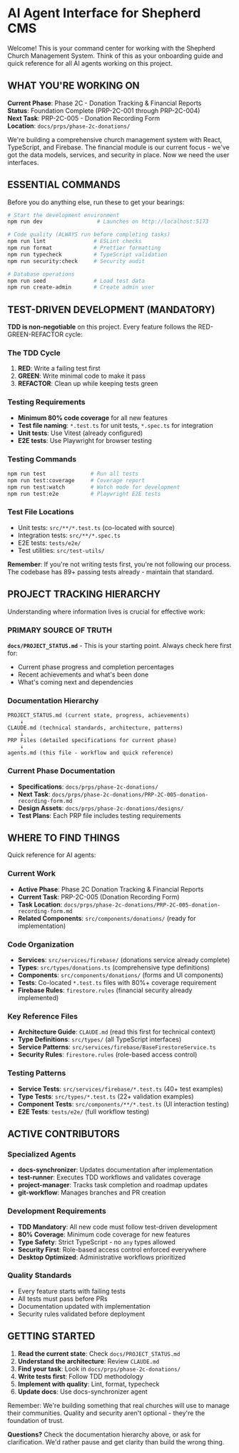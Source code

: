 # AI Agent Interface for Shepherd CMS

Welcome! This is your command center for working with the Shepherd Church Management System. Think of this as your onboarding guide and quick reference for all AI agents working on this project.

## WHAT YOU'RE WORKING ON

**Current Phase**: Phase 2C - Donation Tracking & Financial Reports  
**Status**: Foundation Complete (PRP-2C-001 through PRP-2C-004)  
**Next Task**: PRP-2C-005 - Donation Recording Form  
**Location**: `docs/prps/phase-2c-donations/`

We're building a comprehensive church management system with React, TypeScript, and Firebase. The financial module is our current focus - we've got the data models, services, and security in place. Now we need the user interfaces.

## ESSENTIAL COMMANDS

Before you do anything else, run these to get your bearings:

```bash
# Start the development environment
npm run dev                 # Launches on http://localhost:5173

# Code quality (ALWAYS run before completing tasks)
npm run lint               # ESLint checks
npm run format             # Prettier formatting  
npm run typecheck          # TypeScript validation
npm run security:check     # Security audit

# Database operations
npm run seed               # Load test data
npm run create-admin       # Create admin user
```

## TEST-DRIVEN DEVELOPMENT (MANDATORY)

**TDD is non-negotiable** on this project. Every feature follows the RED-GREEN-REFACTOR cycle:

### The TDD Cycle
1. **RED**: Write a failing test first
2. **GREEN**: Write minimal code to make it pass
3. **REFACTOR**: Clean up while keeping tests green

### Testing Requirements
- **Minimum 80% code coverage** for all new features
- **Test file naming**: `*.test.ts` for unit tests, `*.spec.ts` for integration
- **Unit tests**: Use Vitest (already configured)
- **E2E tests**: Use Playwright for browser testing

### Testing Commands
```bash
npm run test              # Run all tests
npm run test:coverage     # Coverage report
npm run test:watch        # Watch mode for development
npm run test:e2e          # Playwright E2E tests
```

### Test File Locations
- Unit tests: `src/**/*.test.ts` (co-located with source)
- Integration tests: `src/**/*.spec.ts`
- E2E tests: `tests/e2e/`
- Test utilities: `src/test-utils/`

**Remember**: If you're not writing tests first, you're not following our process. The codebase has 89+ passing tests already - maintain that standard.

## PROJECT TRACKING HIERARCHY

Understanding where information lives is crucial for effective work:

### PRIMARY SOURCE OF TRUTH
**`docs/PROJECT_STATUS.md`** - This is your starting point. Always check here first for:
- Current phase progress and completion percentages
- Recent achievements and what's been done
- What's coming next and dependencies

### Documentation Hierarchy
```
PROJECT_STATUS.md (current state, progress, achievements)
    ↓
CLAUDE.md (technical standards, architecture, patterns)
    ↓  
PRP Files (detailed specifications for current phase)
    ↓
agents.md (this file - workflow and quick reference)
```

### Current Phase Documentation
- **Specifications**: `docs/prps/phase-2c-donations/`
- **Next Task**: `docs/prps/phase-2c-donations/PRP-2C-005-donation-recording-form.md`
- **Design Assets**: `docs/prps/phase-2c-donations/designs/`
- **Test Plans**: Each PRP file includes testing requirements

## WHERE TO FIND THINGS

Quick reference for AI agents:

### Current Work
- **Active Phase**: Phase 2C Donation Tracking & Financial Reports
- **Current Task**: PRP-2C-005 (Donation Recording Form)
- **Task Location**: `docs/prps/phase-2c-donations/PRP-2C-005-donation-recording-form.md`
- **Related Components**: `src/components/donations/` (ready for implementation)

### Code Organization
- **Services**: `src/services/firebase/` (donations service already complete)
- **Types**: `src/types/donations.ts` (comprehensive type definitions)
- **Components**: `src/components/donations/` (forms and UI components)
- **Tests**: Co-located `*.test.ts` files with 80%+ coverage requirement
- **Firebase Rules**: `firestore.rules` (financial security already implemented)

### Key Reference Files
- **Architecture Guide**: `CLAUDE.md` (read this first for technical context)
- **Type Definitions**: `src/types/` (all TypeScript interfaces)
- **Service Patterns**: `src/services/firebase/BaseFirestoreService.ts`
- **Security Rules**: `firestore.rules` (role-based access control)

### Testing Patterns
- **Service Tests**: `src/services/firebase/*.test.ts` (40+ test examples)
- **Type Tests**: `src/types/*.test.ts` (22+ validation examples)
- **Component Tests**: `src/components/**/*.test.ts` (UI interaction testing)
- **E2E Tests**: `tests/e2e/` (full workflow testing)

## ACTIVE CONTRIBUTORS

### Specialized Agents
- **docs-synchronizer**: Updates documentation after implementation
- **test-runner**: Executes TDD workflows and validates coverage
- **project-manager**: Tracks task completion and roadmap updates
- **git-workflow**: Manages branches and PR creation

### Development Requirements
- **TDD Mandatory**: All new code must follow test-driven development
- **80% Coverage**: Minimum code coverage for new features
- **Type Safety**: Strict TypeScript - no `any` types allowed
- **Security First**: Role-based access control enforced everywhere
- **Desktop Optimized**: Administrative workflows prioritized

### Quality Standards
- Every feature starts with failing tests
- All tests must pass before PRs
- Documentation updated with implementation
- Security rules validated before deployment

## GETTING STARTED

1. **Read the current state**: Check `docs/PROJECT_STATUS.md`
2. **Understand the architecture**: Review `CLAUDE.md`
3. **Find your task**: Look in `docs/prps/phase-2c-donations/`
4. **Write tests first**: Follow TDD methodology
5. **Implement with quality**: Lint, format, typecheck
6. **Update docs**: Use docs-synchronizer agent

Remember: We're building something that real churches will use to manage their communities. Quality and security aren't optional - they're the foundation of trust.

**Questions?** Check the documentation hierarchy above, or ask for clarification. We'd rather pause and get clarity than build the wrong thing.
